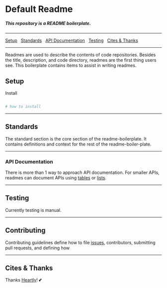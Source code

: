 # Default Readme

##### This repository is a README boilerplate.

---

[Setup](#setup)&nbsp;&nbsp;
[Standards](#standards)&nbsp;&nbsp;
[API Documentation](#api-documentation)&nbsp;&nbsp;
[Testing](#testing)&nbsp;&nbsp;
[Cites & Thanks](#cite)

---

Readmes are used to describe the contents of code repositories. Besides the title, description, and code directory, readmes are the first thing users see. This boilerplate contains items to assist in writing readmes.

## Setup

Install
```bash

# how to install

```

---

## Standards

The standard section is the core section of the readme-boilerplate. It contains definitions and context for the rest of the readme-boiler-plate.

---

### API Documentation

There is more than 1 way to approach API documentation. For smaller APIs, readmes can document APIs using [tables](#table-format) or [lists](#list-format).

---

## Testing

Currently testing is manual.

---

## Contributing

Contributing guidelines define how to file [issues](/issues), contributors, submitting pull requests, and defining how

---

<h2 id="cite">Cites & Thanks</h2>

Thanks [Heartly](https://github.com/heartly)! 💕

